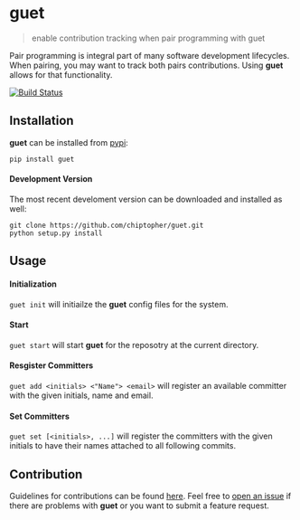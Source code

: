 # guet
> enable contribution tracking when pair programming with guet

Pair programming is integral part of many software development lifecycles. When pairing, you may want to track both
pairs contributions. Using **guet** allows for that functionality.

[![Build Status](https://travis-ci.org/chiptopher/guet.svg?branch=master)](https://travis-ci.org/chiptopher/guet)

## Installation
**guet** can be installed from [pypi](https://pypi.org/project/guet/):

```
pip install guet
```

#### Development Version
The most recent develoment version can be downloaded and installed as well:

```
git clone https://github.com/chiptopher/guet.git
python setup.py install
```


## Usage

#### Initialization
`guet init` will initiailze the **guet** config files for the system.

#### Start
`guet start` will start **guet** for the reposotry at the current directory.
 
#### Resgister Committers
`guet add <initials> <"Name"> <email>` will register an available committer with the given initials, name and email.

#### Set Committers
`guet set [<initials>, ...]` will register the committers with the given initials to have their names attached to all
following commits.

## Contribution

Guidelines for contributions can be found [here](./docs/CONTRIBUTING.md). Feel free to 
[open an issue](https://github.com/chiptopher/guet/issues) if there are problems with **guet** or you want to submit a
feature request.
